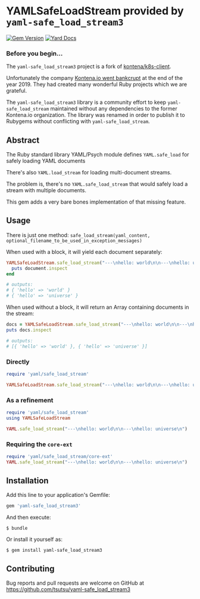 # YAMLSafeLoadStream provided by `yaml-safe_load_stream3`
[![Gem Version](https://badge.fury.io/rb/yaml-safe_load_stream3.svg)](https://badge.fury.io/rb/yaml-safe_load_stream3)
[![Yard Docs](http://img.shields.io/badge/yard-docs-blue.svg)](http://www.rubydoc.info/github/tsutsu/yaml-safe_load_stream3/master)

### Before you begin...

The `yaml-safe_load_stream3` project is a fork of
[kontena/k8s-client](https://github.com/kontena/yaml-safe_load_stream).

Unfortunately the company
[Kontena.io went bankcrupt](https://blog.kontena.io/farewell/) at
the end of the year 2019. They had created many wonderful Ruby projects which we
are grateful.

The `yaml-safe_load_stream3` library is a community effort to keep
`yaml-safe_load_stream` maintained without any dependencies to the former
Kontena.io organization. The library was renamed in order to publish it to
Rubygems without conflicting with `yaml-safe_load_stream`.

## Abstract

The Ruby standard library YAML/Psych module defines `YAML.safe_load` for safely loading YAML documents

There's also `YAML.load_stream` for loading multi-document streams.

The problem is, there's no `YAML.safe_load_stream` that would safely load a stream with multiple documents.

This gem adds a very bare bones implementation of that missing feature.

## Usage

There is just one method: `safe_load_stream(yaml_content, optional_filename_to_be_used_in_exception_messages)`

When used with a block, it will yield each document separately:

```ruby
YAMLSafeLoadStream.safe_load_stream("---\nhello: world\n\n---\nhello: universe\n") do |document|
  puts document.inspect
end

# outputs:
# { 'hello' => 'world' }
# { 'hello' => 'universe' }
```

When used without a block, it will return an Array containing documents in the stream:

```ruby
docs = YAMLSafeLoadStream.safe_load_stream("---\nhello: world\n\n---\nhello: universe\n")
puts docs.inspect

# outputs:
# [{ 'hello' => 'world' }, { 'hello' => 'universe' }]
```

### Directly

```ruby
require 'yaml/safe_load_stream'

YAMLSafeLoadStream.safe_load_stream("---\nhello: world\n\n---\nhello: universe\n")
```

### As a refinement

```ruby
require 'yaml/safe_load_stream'
using YAMLSafeLoadStream

YAML.safe_load_stream("---\nhello: world\n\n---\nhello: universe\n")
```

### Requiring the `core-ext`

```ruby
require 'yaml/safe_load_stream/core-ext'
YAML.safe_load_stream("---\nhello: world\n\n---\nhello: universe\n")
```

## Installation

Add this line to your application's Gemfile:

```ruby
gem 'yaml-safe_load_stream3'
```

And then execute:

    $ bundle

Or install it yourself as:

    $ gem install yaml-safe_load_stream3

## Contributing

Bug reports and pull requests are welcome on GitHub at https://github.com/tsutsu/yaml-safe_load_stream3
